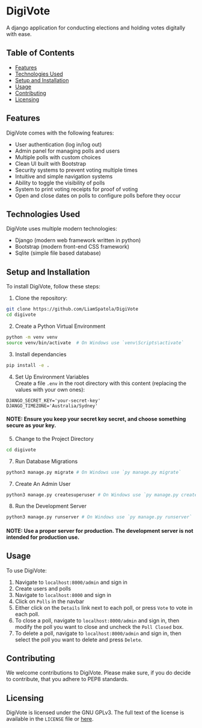 # DigiVote
A django application for conducting elections and holding votes digitally with ease.

## Table of Contents
- [Features](#features)
- [Technologies Used](#technologies-used)
- [Setup and Installation](#setup-and-installation)
- [Usage](#usage)
- [Contributing](#contributing)
- [Licensing](#license)

## Features
DigiVote comes with the following features:
- User authentication (log in/log out)
- Admin panel for managing polls and users
- Multiple polls with custom choices
- Clean UI built with Bootstrap
- Security systems to prevent voting multiple times
- Intuitive and simple navigation systems
- Ability to toggle the visibility of polls
- System to print voting receipts for proof of voting
- Open and close dates on polls to configure polls before they occur

## Technologies Used
DigiVote uses multiple modern technologies:
- Django (modern web framework written in python)
- Bootstrap (modern front-end CSS framework)
- Sqlite (simple file based database)

## Setup and Installation
To install DigiVote, follow these steps:

1. Clone the repository:
```bash
git clone https://github.com/LiamSpatola/DigiVote
cd digivote
```

2. Create a Python Virtual Environment
```bash
python -m venv venv
source venv/bin/activate  # On Windows use `venv\Scripts\activate`
```

3. Install dependancies
```bash
pip install -e .
```

4. Set Up Environment Variables
<br>Create a file `.env` in the root directory with this content (replacing the values with your own ones):
```env
DJANGO_SECRET_KEY='your-secret-key'
DJANGO_TIMEZONE='Australia/Sydney'
```
#### NOTE: Ensure you keep your secret key secret, and choose something secure as your key.

5. Change to the Project Directory
```bash
cd digivote
```

7. Run Database Migrations
```bash
python3 manage.py migrate # On Windows use `py manage.py migrate`
```

7. Create An Admin User
```bash
python3 manage.py createsuperuser # On Windows use `py manage.py createsuperuser`
```

8. Run the Development Server
```bash
python3 manage.py runserver # On Windows use `py manage.py runserver`
```

#### NOTE: Use a proper server for production. The development server is not intended for production use.

## Usage
To use DigiVote:

1. Navigate to `localhost:8000/admin` and sign in
2. Create users and polls
3. Navigate to `localhost:8000` and sign in
4. Click on `Polls` in the navbar
5. Either click on the `Details` link next to each poll, or press `Vote` to vote in each poll.
6. To close a poll, navigate to `localhost:8000/admin` and sign in, then modify the poll you want to close and uncheck the `Poll Closed` box.
7. To delete a poll, navigate to `localhost:8000/admin` and sign in, then select the poll you want to delete and press `Delete`.

## Contributing
We welcome contributions to DigiVote. Please make sure, if you do decide to contribute, that you adhere to PEP8 standards.

## Licensing
DigiVote is licensed under the GNU GPLv3. The full text of the license is available in the `LICENSE` file or [here](https://www.gnu.org/licenses/gpl-3.0.txt).
